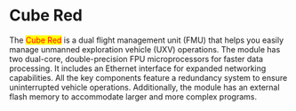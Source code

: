 # Cube Red

The <mark style="color:red;">Cube Red</mark> is a dual flight management unit (FMU) that helps you easily manage unmanned exploration vehicle (UXV) operations. The module has two dual-core, double-precision FPU microprocessors for faster data processing. It includes an Ethernet interface for expanded networking capabilities. All the key components feature a redundancy system to ensure uninterrupted vehicle operations. Additionally, the module has an external flash memory to accommodate larger and more complex programs.
